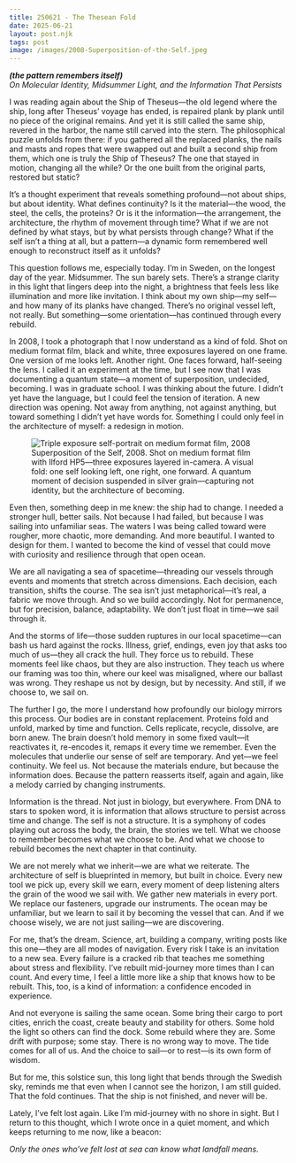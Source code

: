 ```yaml
---
title: 250621 - The Thesean Fold
date: 2025-06-21
layout: post.njk
tags: post
image: /images/2008-Superposition-of-the-Self.jpeg
---
```


**_(the pattern remembers itself)_**  
*On Molecular Identity, Midsummer Light, and the Information That Persists*

I was reading again about the Ship of Theseus—the old legend where the ship, long after Theseus’ voyage has ended, is repaired plank by plank until no piece of the original remains. And yet it is still called the same ship, revered in the harbor, the name still carved into the stern. The philosophical puzzle unfolds from there: if you gathered all the replaced planks, the nails and masts and ropes that were swapped out and built a second ship from them, which one is truly the Ship of Theseus? The one that stayed in motion, changing all the while? Or the one built from the original parts, restored but static?

It’s a thought experiment that reveals something profound—not about ships, but about identity. What defines continuity? Is it the material—the wood, the steel, the cells, the proteins? Or is it the information—the arrangement, the architecture, the rhythm of movement through time? What if we are not defined by what stays, but by what persists through change? What if the self isn’t a thing at all, but a pattern—a dynamic form remembered well enough to reconstruct itself as it unfolds?

This question follows me, especially today. I’m in Sweden, on the longest day of the year. Midsummer. The sun barely sets. There’s a strange clarity in this light that lingers deep into the night, a brightness that feels less like illumination and more like invitation. I think about my own ship—my self—and how many of its planks have changed. There’s no original vessel left, not really. But something—some orientation—has continued through every rebuild.

In 2008, I took a photograph that I now understand as a kind of fold. Shot on medium format film, black and white, three exposures layered on one frame. One version of me looks left. Another right. One faces forward, half-seeing the lens. I called it an experiment at the time, but I see now that I was documenting a quantum state—a moment of superposition, undecided, becoming. I was in graduate school. I was thinking about the future. I didn’t yet have the language, but I could feel the tension of iteration. A new direction was opening. Not away from anything, not against anything, but toward something I didn’t yet have words for. Something I could only feel in the architecture of myself: a redesign in motion.

<figure>
  <img src="/images/2008-Superposition-of-the-Self.jpeg" alt="Triple exposure self-portrait on medium format film, 2008">
  <figcaption>
    Superposition of the Self, 2008. Shot on medium format film with Ilford HP5—three exposures layered in-camera. A visual fold: one self looking left, one right, one forward. A quantum moment of decision suspended in silver grain—capturing not identity, but the architecture of becoming.
  </figcaption>
</figure>

Even then, something deep in me knew: the ship had to change. I needed a stronger hull, better sails. Not because I had failed, but because I was sailing into unfamiliar seas. The waters I was being called toward were rougher, more chaotic, more demanding. And more beautiful. I wanted to design for them. I wanted to become the kind of vessel that could move with curiosity and resilience through that open ocean.

We are all navigating a sea of spacetime—threading our vessels through events and moments that stretch across dimensions. Each decision, each transition, shifts the course. The sea isn’t just metaphorical—it’s real, a fabric we move through. And so we build accordingly. Not for permanence, but for precision, balance, adaptability. We don’t just float in time—we sail through it.

And the storms of life—those sudden ruptures in our local spacetime—can bash us hard against the rocks. Illness, grief, endings, even joy that asks too much of us—they all crack the hull. They force us to rebuild. These moments feel like chaos, but they are also instruction. They teach us where our framing was too thin, where our keel was misaligned, where our ballast was wrong. They reshape us not by design, but by necessity. And still, if we choose to, we sail on.

The further I go, the more I understand how profoundly our biology mirrors this process. Our bodies are in constant replacement. Proteins fold and unfold, marked by time and function. Cells replicate, recycle, dissolve, are born anew. The brain doesn’t hold memory in some fixed vault—it reactivates it, re-encodes it, remaps it every time we remember. Even the molecules that underlie our sense of self are temporary. And yet—we feel continuity. We feel us. Not because the materials endure, but because the information does. Because the pattern reasserts itself, again and again, like a melody carried by changing instruments.

Information is the thread. Not just in biology, but everywhere. From DNA to stars to spoken word, it is information that allows structure to persist across time and change. The self is not a structure. It is a symphony of codes playing out across the body, the brain, the stories we tell. What we choose to remember becomes what we choose to be. And what we choose to rebuild becomes the next chapter in that continuity.

We are not merely what we inherit—we are what we reiterate. The architecture of self is blueprinted in memory, but built in choice. Every new tool we pick up, every skill we earn, every moment of deep listening alters the grain of the wood we sail with. We gather new materials in every port. We replace our fasteners, upgrade our instruments. The ocean may be unfamiliar, but we learn to sail it by becoming the vessel that can. And if we choose wisely, we are not just sailing—we are discovering.

For me, that’s the dream. Science, art, building a company, writing posts like this one—they are all modes of navigation. Every risk I take is an invitation to a new sea. Every failure is a cracked rib that teaches me something about stress and flexibility. I’ve rebuilt mid-journey more times than I can count. And every time, I feel a little more like a ship that knows how to be rebuilt. This, too, is a kind of information: a confidence encoded in experience.

And not everyone is sailing the same ocean. Some bring their cargo to port cities, enrich the coast, create beauty and stability for others. Some hold the light so others can find the dock. Some rebuild where they are. Some drift with purpose; some stay. There is no wrong way to move. The tide comes for all of us. And the choice to sail—or to rest—is its own form of wisdom.

But for me, this solstice sun, this long light that bends through the Swedish sky, reminds me that even when I cannot see the horizon, I am still guided. That the fold continues. That the ship is not finished, and never will be.

Lately, I’ve felt lost again. Like I’m mid-journey with no shore in sight. But I return to this thought, which I wrote once in a quiet moment, and which keeps returning to me now, like a beacon:

*Only the ones who’ve felt lost at sea can know what landfall means.*

